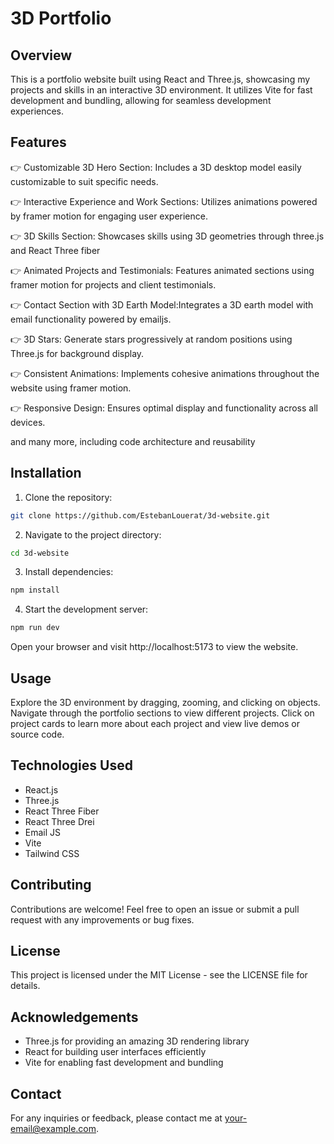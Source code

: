 # 3D Portfolio

## Overview
This is a portfolio website built using React and Three.js, showcasing my projects and skills in an interactive 3D environment. It utilizes Vite for fast development and bundling, allowing for seamless development experiences.

## Features
👉 Customizable 3D Hero Section: Includes a 3D desktop model easily customizable to suit specific needs.

👉 Interactive Experience and Work Sections: Utilizes animations powered by framer motion for engaging user experience.

👉 3D Skills Section: Showcases skills using 3D geometries through three.js and React Three fiber

👉 Animated Projects and Testimonials: Features animated sections using framer motion for projects and client testimonials.

👉 Contact Section with 3D Earth Model:Integrates a 3D earth model with email functionality powered by emailjs.

👉 3D Stars: Generate stars progressively at random positions using Three.js for background display.

👉 Consistent Animations: Implements cohesive animations throughout the website using framer motion.

👉 Responsive Design: Ensures optimal display and functionality across all devices.

and many more, including code architecture and reusability
## Installation
1. Clone the repository:

```bash
git clone https://github.com/EstebanLouerat/3d-website.git
```
2. Navigate to the project directory:

```bash
cd 3d-website
```
3. Install dependencies:

```bash
npm install
```
4. Start the development server:

```bash
npm run dev
```
Open your browser and visit http://localhost:5173 to view the website.

## Usage
Explore the 3D environment by dragging, zooming, and clicking on objects.
Navigate through the portfolio sections to view different projects.
Click on project cards to learn more about each project and view live demos or source code.
## Technologies Used
- React.js
- Three.js
- React Three Fiber
- React Three Drei
- Email JS
- Vite
- Tailwind CSS
## Contributing
Contributions are welcome! Feel free to open an issue or submit a pull request with any improvements or bug fixes.

## License
This project is licensed under the MIT License - see the LICENSE file for details.

## Acknowledgements
- Three.js for providing an amazing 3D rendering library
- React for building user interfaces efficiently
- Vite for enabling fast development and bundling
## Contact
For any inquiries or feedback, please contact me at your-email@example.com.